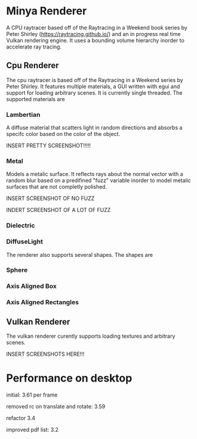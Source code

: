 # Minya Renderer
A CPU raytracer based off of the Raytracing in a Weekend book series by Peter Shirley (https://raytracing.github.io/) and an in progress real time Vulkan rendering engine. It uses a bounding volume hierarchy inorder to accelerate ray tracing.

## Cpu Renderer

The cpu raytracer is based off of the Raytracing in a Weekend series by Peter Shirley. It features multiple materials, a GUI written with egui and support for loading arbitrary scenes. It is currently single threaded. The supported materials are 

###  Lambertian

A diffuse material that scatters light in random directions and absorbs a specifc color based on the color of the object.

INSERT PRETTY SCREENSHOT!!!!!

### Metal

Models a metalic surface. It reflects rays about the normal vector with a random blur based on a predifined "fuzz" variable inorder to model metalic surfaces that are not completly polished.

INSERT SCREENSHOT OF NO FUZZ

INDERT SCREENSHOT OF A LOT OF FUZZ


### Dielectric


### DiffuseLight

The renderer also supports several shapes. The shapes are

### Sphere

### Axis Aligned Box

### Axis Aligned Rectangles

## Vulkan Renderer

The vulkan renderer curently supports loading textures and arbitrary scenes.

INSERT SCREENSHOTS HERE!!!


# Performance on desktop
initial: 3.61 per frame

removed rc on translate and rotate: 3.59

refactor 3.4

improved pdf list: 3.2
